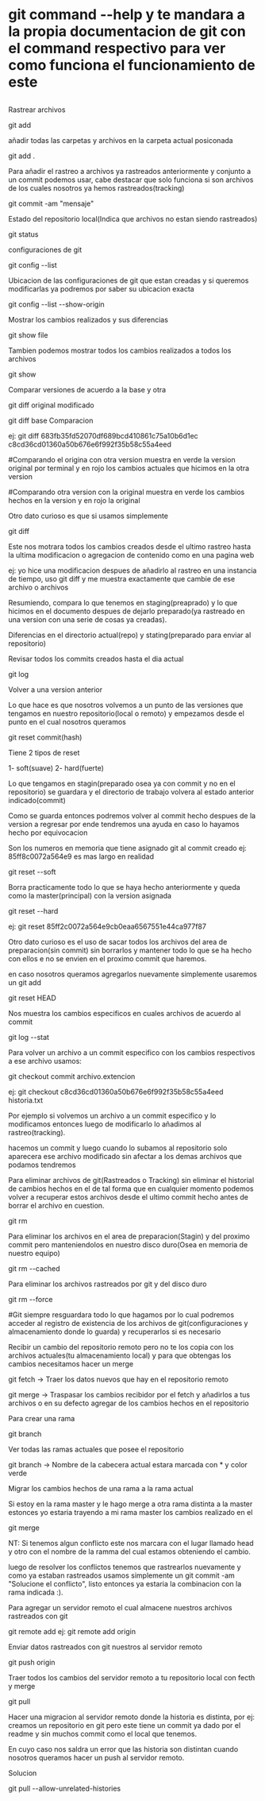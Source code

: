 
##
# git command --help y te mandara a la propia documentacion de git con el command respectivo para ver como funciona el funcionamiento de este
##

Rastrear archivos

git add <file>

añadir todas las carpetas y archivos en la carpeta actual posiconada

git add .

Para añadir el rastreo a archivos ya rastreados anteriormente y conjunto a un commit podemos usar, cabe destacar que solo funciona si son archivos de los cuales nosotros ya hemos rastreados(tracking)

git commit -am "mensaje"

Estado del repositorio local(Indica que archivos no estan siendo rastreados)

git status

configuraciones de git

git config --list

Ubicacion de las configuraciones de git que estan creadas y si queremos modificarlas ya podremos por saber su ubicacion exacta

git config --list --show-origin

Mostrar los cambios realizados y sus diferencias

git show file

Tambien podemos mostrar todos los cambios realizados a todos los archivos

git show

Comparar versiones de acuerdo a la base y otra

git diff original modificado

git diff base Comparacion

ej: git diff 683fb35fd52070df689bcd410861c75a10b6d1ec c8cd36cd01360a50b676e6f992f35b58c55a4eed

#Comparando el origina con otra version
muestra en verde la version original por terminal y en rojo los cambios actuales que hicimos en la otra version

#Comparando otra version con la original
muestra en verde los cambios hechos en la version y en rojo la original

Otro dato curioso es que si usamos simplemente

git diff

Este nos motrara todos los cambios creados desde el ultimo rastreo hasta la ultima modificacion o agregacion de contenido como en una pagina web

ej: yo hice una modificacion despues de añadirlo al rastreo en una instancia de tiempo, uso git diff y me muestra exactamente que cambie de ese archivo o archivos

Resumiendo, compara lo que tenemos en staging(preaprado) y lo que hicimos en el documento despues de dejarlo preparado(ya rastreado en una version con una serie de cosas ya creadas).

Diferencias en el directorio actual(repo) y stating(preparado para enviar al repositorio)

Revisar todos los commits creados hasta el dia actual

git log

Volver a una version anterior

Lo que hace es que nosotros volvemos a un punto de las versiones que tengamos en nuestro repositorio(local o remoto) y empezamos desde el punto en el cual nosotros queramos

git reset commit(hash)

Tiene 2 tipos de reset

1- soft(suave)
2- hard(fuerte)

Lo que tengamos en stagin(preparado osea ya con commit y no en el repositorio) se guardara y el directorio de trabajo volvera al estado anterior indicado(commit)

Como se guarda entonces podremos volver al commit hecho despues de la version a regresar por ende tendremos una ayuda en caso lo hayamos hecho por equivocacion

<hash> Son los numeros en memoria que tiene asignado git al commit creado ej: 85ff8c0072a564e9 es mas largo en realidad

git reset --soft <hash>

Borra practicamente todo lo que se haya hecho anteriormente y queda como la master(principal) con la version asignada

git reset --hard <hash>

ej: git reset 85ff2c0072a564e9cb0eaa6567551e44ca977f87

Otro dato curioso es el uso de sacar todos los archivos del area de preparacion(sin commit) sin borrarlos y mantener todo lo que se ha hecho con ellos e no se envien en el proximo commit que haremos.

 en caso nosotros queramos agregarlos nuevamente simplemente usaremos un git add

 git reset HEAD

Nos muestra los cambios especificos en cuales archivos de acuerdo al commit

git log --stat

Para volver un archivo a un commit especifico con los cambios respectivos a ese archivo usamos:

git checkout commit archivo.extencion

ej: git checkout c8cd36cd01360a50b676e6f992f35b58c55a4eed historia.txt

Por ejemplo si volvemos un archivo a un commit especifico y lo modificamos entonces luego de modificarlo lo añadimos al rastreo(tracking).

 hacemos un commit y luego cuando lo subamos al repositorio solo aparecera ese archivo modificado sin afectar a los demas archivos que podamos tendremos

Para eliminar archivos de git(Rastreados o Tracking) sin eliminar el historial de cambios hechos en el de tal forma que en cualquier momento podemos volver a recuperar estos archivos desde el ultimo commit hecho antes de borrar el archivo en cuestion.

git rm <file>

Para eliminar los archivos en el area de preparacion(Stagin) y del proximo commit pero manteniendolos en nuestro disco duro(Osea en memoria de nuestro equipo)

git rm --cached <file>

Para eliminar los archivos rastreados por git y del disco duro

git rm --force <file>

#Git siempre resguardara todo lo que hagamos por lo cual podremos acceder al registro de existencia de los archivos de git(configuraciones y almacenamiento donde lo guarda) y recuperarlos si es necesario

Recibir un cambio del repositorio remoto pero no te los copia con los archivos actuales(tu almacenamiento local) y para que obtengas los cambios necesitamos hacer un merge

git fetch -> Traer los datos nuevos que hay en el repositorio remoto

git merge -> Traspasar los cambios recibidor por el fetch y añadirlos a tus archivos o en su defecto agregar de los cambios hechos en el repositorio

Para crear una rama

git branch <nombre>

Ver todas las ramas actuales que posee el repositorio

git branch -> Nombre de la cabecera actual estara marcada con * y color verde

Migrar los cambios hechos de una rama a la rama actual

Si estoy en la rama master y le hago merge a otra rama distinta a la master estonces yo estaria trayendo a mi rama master los cambios realizado en el

git merge <rama>

NT: Si tenemos algun conflicto este nos marcara con el lugar llamado head y otro con el nombre de la ramma del cual estamos obteniendo el cambio.

luego de resolver los conflictos tenemos que rastrearlos nuevamente y como ya estaban rastreados usamos simplemente un git commit -am "Solucione el conflicto", listo entonces ya estaria la combinacion con la rama indicada :).

Para agregar un servidor remoto el cual almacene nuestros archivos rastreados con git

git remote add <alias> <url> ej: git remote add origin <url>

Enviar datos rastreados con git nuestros al servidor remoto

git push origin <rama>

Traer todos los cambios del servidor remoto a tu repositorio local con fecth y merge

git pull <NombreOrigen> <Rama>

Hacer una migracion al servidor remoto donde la historia es distinta, por ej: creamos un repositorio en git pero este tiene un commit ya dado por el readme y sin muchos commit como el local que tenemos.

En cuyo caso nos saldra un error que las historia son distintan cuando nosotros queramos hacer un push al servidor remoto.

Solucion

git pull <origin> <master> --allow-unrelated-histories